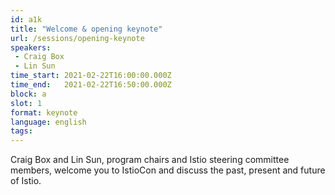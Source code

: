 ```yaml
---
id: a1k
title: "Welcome & opening keynote"
url: /sessions/opening-keynote
speakers:
 - Craig Box
 - Lin Sun
time_start: 2021-02-22T16:00:00.000Z
time_end:   2021-02-22T16:50:00.000Z
block: a
slot: 1
format: keynote
language: english
tags:
---
```


Craig Box and Lin Sun, program chairs and Istio steering committee members, welcome you to IstioCon and discuss the past, present and future of Istio.